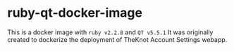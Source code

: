 # ruby-qt-docker-image

This is a docker image with `ruby v2.2.8` and `QT v5.5.1`
It was originally created to dockerize the deployment of TheKnot Account Settings webapp.

